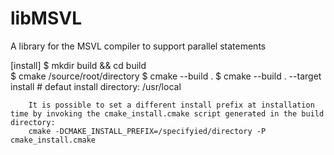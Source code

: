 # libMSVL
A library for the MSVL compiler to support  parallel statements

[install]
		$ mkdir build && cd build <br>
		$ cmake /source/root/directory
		$ cmake --build .
		$ cmake --build . --target install # defaut install directory: /usr/local
	
		It is possible to set a different install prefix at installation time by invoking the cmake_install.cmake script generated in the build directory:
	 	cmake -DCMAKE_INSTALL_PREFIX=/specifyied/directory -P cmake_install.cmake
